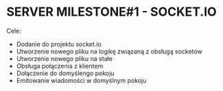 # SERVER MILESTONE#1 - SOCKET.IO

Cele:
- Dodanie do projektu socket.io
- Utworzenie nowego pliku na logikę związaną z obsługą socketów
- Utworzenie nowego pliku na stałe
- Obsługa połączenia z klientem
- Dołączenie do domyślengo pokoju
- Emitowanie wiadomości w domyślnym pokoju
